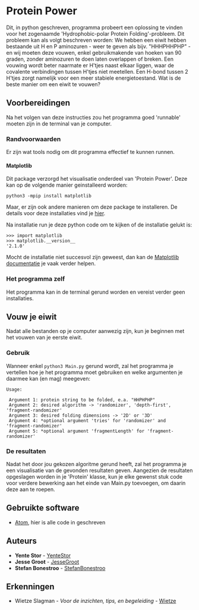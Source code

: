 # Protein Power

Dit, in python geschreven, programma probeert een oplossing te vinden voor het zogenaamde 'Hydrophobic-polar Protein Folding'-probleem. Dit probleem kan als volgt beschreven worden: We hebben een eiwit hebben bestaande uit H en P aminozuren - weer te geven als bijv. "HHHPHHPHP" - en wij moeten deze vouwen, enkel gebruikmakende van hoeken van 90 graden, zonder aminozuren te doen laten overlappen of breken. Een vouwing wordt beter naarmate er H'tjes naast elkaar liggen, waar de covalente verbindingen tussen H'tjes niet meetellen. Een H-bond tussen 2 H'tjes zorgt namelijk voor een meer stabiele energietoestand. Wat is de beste manier om een eiwit te vouwen?

## Voorbereidingen

Na het volgen van deze instructies zou het programma goed 'runnable' moeten zijn in de terminal van je computer.


### Randvoorwaarden

Er zijn wat tools nodig om dit programma effectief te kunnen runnen.

#### Matplotlib
Dit package verzorgd het visualisatie onderdeel van 'Protein Power'. Deze kan op de volgende manier geinstalleerd worden:
```
python3 -mpip install matplotlib
```
Maar, er zijn ook andere manieren om deze package te installeren. De details voor deze installaties vind je [hier](https://matplotlib.org/faq/installing_faq.html).

Na installatie run je deze python code om te kijken of de installatie gelukt is:
```
>>> import matplotlib
>>> matplotlib.__version__
'2.1.0'
```
Mocht de installatie niet succesvol zijn geweest, dan kan de [Matplotlib documentatie](https://matplotlib.org/faq/troubleshooting_faq.html) je vaak verder helpen.

### Het programma zelf

Het programma kan in de terminal gerund worden en vereist verder geen installaties.

## Vouw je eiwit

Nadat alle bestanden op je computer aanwezig zijn, kun je beginnen met het vouwen van je eerste eiwit.

### Gebruik

Wanneer enkel ``` python3 Main.py ``` gerund wordt, zal het programma je vertellen hoe je het programma moet gebruiken en welke argumenten je daarmee kan (en mag) meegeven:
```
Usage: 

 Argument 1: protein string to be folded, e.a. "HHPHPHP"
 Argument 2: desired algorithm -> 'randomizer', 'depth-first', 'fragment-randomizer'
 Argument 3: desired folding dimensions -> '2D' or '3D'
 Argument 4: *optional argument 'tries' for 'randomizer' and 'fragment-randomizer'
 Argument 5: *optional argument 'fragmentLength' for 'fragment-randomizer'
```

### De resultaten

Nadat het door jou gekozen algoritme gerund heeft, zal het programma je een visualisatie van de gevonden resultaten geven. Aangezien de resultaten opgeslagen worden in je 'Protein' klasse, kun je elke gewenst stuk code voor verdere bewerking aan het einde van Main.py toevoegen, om daarin deze aan te roepen.

## Gebruikte software

* [Atom](https://atom.io/), hier is alle code in geschreven

## Auteurs

* **Yente Stor** - [YenteStor](https://github.com/YenteStor)
* **Jesse Groot** - [JesseGroot](https://github.com/jessegroot)
* **Stefan Bonestroo** - [StefanBonestroo](https://github.com/StefanBonestroo)

## Erkenningen

* Wietze Slagman - *Voor de inzichten, tips, en begeleiding* - [Wietze](https://github.com/WietzeSlagman)
